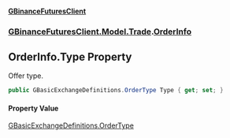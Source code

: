 #### [GBinanceFuturesClient](./index.md 'index')
### [GBinanceFuturesClient.Model.Trade](./GBinanceFuturesClient-Model-Trade.md 'GBinanceFuturesClient.Model.Trade').[OrderInfo](./GBinanceFuturesClient-Model-Trade-OrderInfo.md 'GBinanceFuturesClient.Model.Trade.OrderInfo')
## OrderInfo.Type Property
Offer type.  
```csharp
public GBasicExchangeDefinitions.OrderType Type { get; set; }
```
#### Property Value
[GBasicExchangeDefinitions.OrderType](https://docs.microsoft.com/en-us/dotnet/api/GBasicExchangeDefinitions.OrderType 'GBasicExchangeDefinitions.OrderType')  
